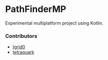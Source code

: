 # PathFinderMP

Experimental multiplatform project using Kotlin.

### Contributors

* [tgrid0](https://github.com/tgrid0)
* [tetraquark](https://github.com/Tetraquark)